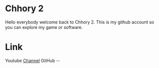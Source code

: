 # Chhory 2
Hello everybody welcome back to Chhory 2. This is my github account so you can explore my game or software.
# Link
Youtube [Channel](https://m.youtube.com/@chhory2)
GitHub --
